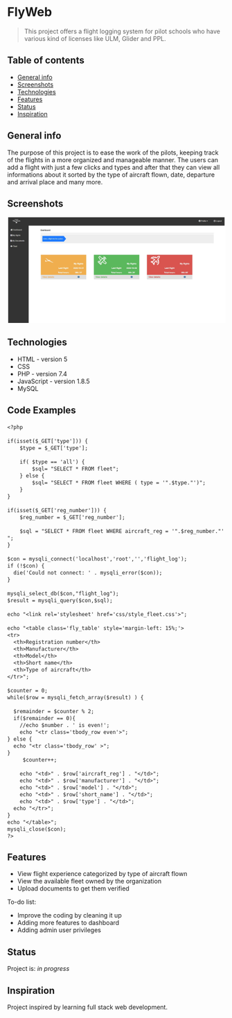 # FlyWeb
> This project offers a flight logging system for pilot schools who have various kind of licenses like ULM, Glider and PPL.

## Table of contents
* [General info](#general-info)
* [Screenshots](#screenshots)
* [Technologies](#technologies)
* [Features](#features)
* [Status](#status)
* [Inspiration](#inspiration)

## General info
The purpose of this project is to ease the work of the pilots, keeping track of the flights in a more organized and manageable manner. The users can add a flight with just a few clicks and types and after that they can view all informations about it sorted by the type of aircraft flown, date, departure and arrival place and many more.

## Screenshots
![Example screenshot](./inc/images/Dashboard.png)

## Technologies
* HTML - version 5
* CSS
* PHP - version 7.4
* JavaScript - version 1.8.5
* MySQL

## Code Examples
```
<?php

if(isset($_GET['type'])) {
    $type = $_GET['type'];

    if( $type == 'all') {
        $sql= "SELECT * FROM fleet";
    } else {
        $sql= "SELECT * FROM fleet WHERE ( type = '".$type."')";  
    }     
}

if(isset($_GET['reg_number'])) {
    $reg_number = $_GET['reg_number'];

    $sql = "SELECT * FROM fleet WHERE aircraft_reg = '".$reg_number."' ";
}

$con = mysqli_connect('localhost','root','','flight_log');
if (!$con) {
  die('Could not connect: ' . mysqli_error($con));
}

mysqli_select_db($con,"flight_log");
$result = mysqli_query($con,$sql);

echo "<link rel='stylesheet' href='css/style_fleet.css'>";

echo "<table class='fly_table' style='margin-left: 15%;'>
<tr>
  <th>Registration number</th>
  <th>Manufacturer</th>
  <th>Model</th>
  <th>Short name</th>
  <th>Type of aircraft</th>
</tr>";

$counter = 0;
while($row = mysqli_fetch_array($result) ) {
  
  $remainder = $counter % 2;
  if($remainder == 0){
    //echo $number . ' is even!';
    echo "<tr class='tbody_row even'>"; 
} else {
  echo "<tr class='tbody_row' >"; 
}
     $counter++;

    echo "<td>" . $row['aircraft_reg'] . "</td>";
    echo "<td>" . $row['manufacturer'] . "</td>";
    echo "<td>" . $row['model'] . "</td>";
    echo "<td>" . $row['short_name'] . "</td>";
    echo "<td>" . $row['type'] . "</td>";
  echo "</tr>";
}
echo "</table>";
mysqli_close($con);
?>
```

## Features
* View flight experience categorized by type of aircraft flown
* View the available fleet owned by the organization
* Upload documents to get them verified

To-do list:
* Improve the coding by cleaning it up
* Adding more features to dashboard
* Adding admin user privileges

## Status
Project is: _in progress_

## Inspiration
Project inspired by learning full stack web development.
